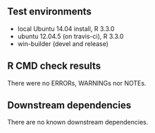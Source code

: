 ## Test environments
* local Ubuntu 14.04 install, R 3.3.0
* ubuntu 12.04.5 (on travis-ci), R 3.3.0
* win-builder (devel and release)

## R CMD check results
There were no ERRORs, WARNINGs nor NOTEs. 

## Downstream dependencies
There are no known downstream dependencies.
